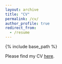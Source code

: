 ```yaml
---
layout: archive
title: "CV"
permalink: /cv/
author_profile: true
redirect_from:
  - /resume
---
```


{% include base_path %}

Please find my CV [here](https://drive.google.com/file/d/12rTHOAC1x0tVZskEO_dLM2buV943hvb-/view?usp=sharing).
